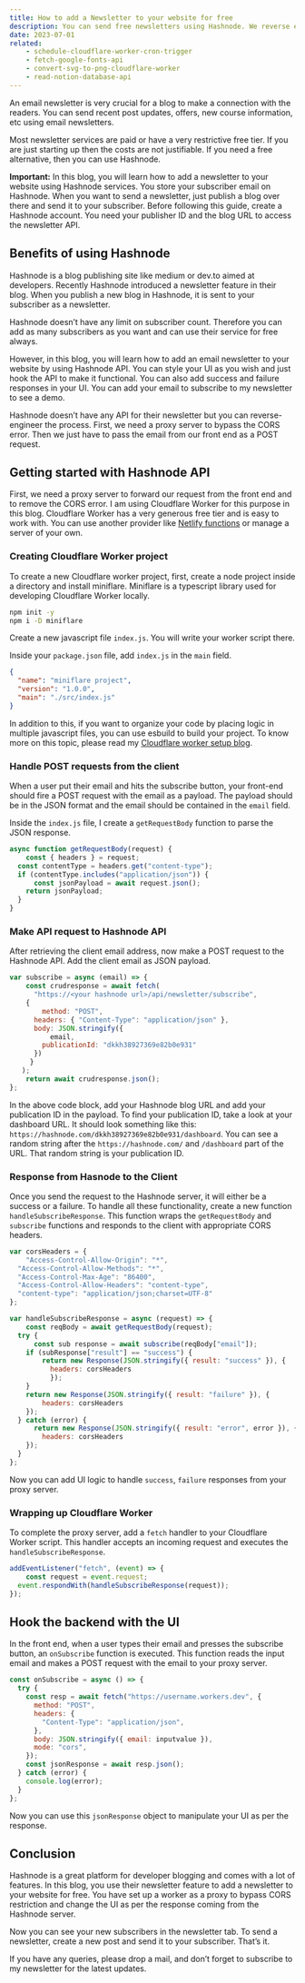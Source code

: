```yaml
---
title: How to add a Newsletter to your website for free
description: You can send free newsletters using Hashnode. We reverse engineer Hashnode API to add new subscribers and send newsletters programmatically. Cloudflare Worker proxy server is used to bypass CORS restriction.
date: 2023-07-01
related:
    - schedule-cloudflare-worker-cron-trigger
    - fetch-google-fonts-api
    - convert-svg-to-png-cloudflare-worker
    - read-notion-database-api
---
```


An email newsletter is very crucial for a blog to make a connection with the readers. You can send recent post updates, offers, new course information, etc using email newsletters. 

Most newsletter services are paid or have a very restrictive free tier. If you are just starting up then the costs are not justifiable. If you need a free alternative, then you can use Hashnode.

**Important:** In this blog, you will learn how to add a newsletter to your website using Hashnode services. You store your subscriber email on Hashnode. When you want to send a newsletter, just publish a blog over there and send it to your subscriber. Before following this guide, create a Hashnode account. You need your publisher ID and the blog URL to access the newsletter API.

## Benefits of using Hashnode

Hashnode is a blog publishing site like medium or dev.to aimed at developers. Recently Hashnode introduced a newsletter feature in their blog. When you publish a new blog in Hashnode, it is sent to your subscriber as a newsletter.

Hashnode doesn’t have any limit on subscriber count. Therefore you can add as many subscribers as you want and can use their service for free always.

However, in this blog, you will learn how to add an email newsletter to your website by using Hashnode API. You can style your UI as you wish and just hook the API to make it functional. You can also add success and failure responses in your UI. You can add your email to subscribe to my newsletter to see a demo.

Hashnode doesn’t have any API for their newsletter but you can reverse-engineer the process. First, we need a proxy server to bypass the CORS error. Then we just have to pass the email from our front end as a POST request.

## Getting started with Hashnode API

First, we need a proxy server to forward our request from the front end and to remove the CORS error. I am using Cloudflare Worker for this purpose in this blog. Cloudflare Worker has a very generous free tier and is easy to work with. You can use another provider like [Netlify functions](https://hrishikeshpathak.com/blog/host-nodejs-api-netlify-functions/) or manage a server of your own.

### Creating Cloudflare Worker project

To create a new Cloudflare worker project, first, create a node project inside a directory and install miniflare. Miniflare is a typescript library used for developing Cloudflare Worker locally.

```bash
npm init -y
npm i -D miniflare
```

Create a new javascript file `index.js`. You will write your worker script there.

Inside your `package.json` file, add `index.js` in the `main` field.

```json
{
  "name": "miniflare project",
  "version": "1.0.0",
  "main": "./src/index.js"
}
```

In addition to this, if you want to organize your code by placing logic in multiple javascript files, you can use esbuild to build your project. To know more on this topic, please read my [Cloudflare worker setup blog](https://hrishikeshpathak.com/blog/cloudflare-worker-local-setup-miniflare-wrangler/).

### Handle POST requests from the client

When a user put their email and hits the subscribe button, your front-end should fire a POST request with the email as a payload. The payload should be in the JSON format and the email should be contained in the `email` field.

Inside the `index.js` file, I create a `getRequestBody` function to parse the JSON response.

```js
async function getRequestBody(request) {
	const { headers } = request;
  const contentType = headers.get("content-type");
  if (contentType.includes("application/json")) {
	  const jsonPayload = await request.json();
    return jsonPayload;
  }
}
```

### Make API request to Hashnode API

After retrieving the client email address, now make a POST request to the Hashnode API. Add the client email as JSON payload.

```js
var subscribe = async (email) => {
	const crudresponse = await fetch(
	  "https://<your hashnode url>/api/newsletter/subscribe",
    {
	    method: "POST",
      headers: { "Content-Type": "application/json" },
      body: JSON.stringify({
	      email,
        publicationId: "dkkh38927369e82b0e931"
      })
     }
   );
	return await crudresponse.json();
};
```

In the above code block, add your Hashnode blog URL and add your publication ID in the payload. To find your publication ID, take a look at your dashboard URL. It should look something like this: `https://hashnode.com/dkkh38927369e82b0e931/dashboard`. You can see a random string after the `https://hashnode.com/` and `/dashboard` part of the URL. That random string is your publication ID.

### Response from Hasnode to the Client

Once you send the request to the Hashnode server, it will either be a success or a failure. To handle all these functionality, create a new function `handleSubscribeResponse`. This function wraps the `getRequestBody` and `subscribe` functions and responds to the client with appropriate CORS headers.

```js
var corsHeaders = {
	"Access-Control-Allow-Origin": "*",
  "Access-Control-Allow-Methods": "*",
  "Access-Control-Max-Age": "86400",
  "Access-Control-Allow-Headers": "content-type",
  "content-type": "application/json;charset=UTF-8"
};

var handleSubscribeResponse = async (request) => {
	const reqBody = await getRequestBody(request);
  try {
	  const sub response = await subscribe(reqBody["email"]);
    if (subResponse["result"] == "success") {
	    return new Response(JSON.stringify({ result: "success" }), {
	      headers: corsHeaders
	      });
    }
    return new Response(JSON.stringify({ result: "failure" }), {
	    headers: corsHeaders
    });
  } catch (error) {
	  return new Response(JSON.stringify({ result: "error", error }), {
	    headers: corsHeaders
    });
  }
}; 
```

Now you can add UI logic to handle `success`, `failure` responses from your proxy server.

### Wrapping up Cloudflare Worker

To complete the proxy server, add a `fetch` handler to your Cloudflare Worker script. This handler accepts an incoming request and executes the `handleSubscribeResponse`.

```js
addEventListener("fetch", (event) => {
	const request = event.request;
  event.respondWith(handleSubscribeResponse(request));
});
```

## Hook the backend with the UI

In the front end, when a user types their email and presses the subscribe button, an `onSubscribe` function is executed. This function reads the input email and makes a POST request with the email to your proxy server.

```js
const onSubscribe = async () => {
  try {
    const resp = await fetch("https://username.workers.dev", {
      method: "POST",
      headers: {
        "Content-Type": "application/json",
      },
      body: JSON.stringify({ email: inputvalue }),
      mode: "cors",
    });
    const jsonResponse = await resp.json();
  } catch (error) {
    console.log(error);
  }
};
```

Now you can use this `jsonResponse` object to manipulate your UI as per the response.

## Conclusion

Hashnode is a great platform for developer blogging and comes with a lot of features. In this blog, you use their newsletter feature to add a newsletter to your website for free. You have set up a worker as a proxy to bypass CORS restriction and change the UI as per the response coming from the Hashnode server.

Now you can see your new subscribers in the newsletter tab. To send a newsletter, create a new post and send it to your subscriber. That’s it. 

If you have any queries, please drop a mail, and don’t forget to subscribe to my newsletter for the latest updates.
